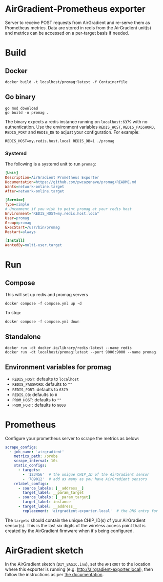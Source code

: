 # AirGradient-Prometheus exporter

Server to receive POST requests from AirGradient and re-serve them as Prometheus metrics. Data are stored in redis from the AirGradient unit(s) and metrics can be accessed on a per-target basis if needed.

# Build

## Docker
```
docker build -t localhost/promag:latest -f Containerfile
```

## Go binary
```
go mod download
go build -o promag .
```

The binary expects a redis instance running on `localhost:6379` with no authentication. Use the environment variables `REDIS_HOST`, `REDIS_PASSWORD`, `REDIS_PORT` and `REDIS_DB` to adjust your configuration. For example:

```
REDIS_HOST=my.redis.host.local REDIS_DB=1 ./promag
```

### Systemd
The following is a systemd unit to run `promag`:

```ini
[Unit]
Description=AirGradient Prometheus Exporter
Documentation=https://github.com/pwcazenave/promag/README.md
Wants=network-online.target
After=network-online.target

[Service]
Type=simple
# Uncomment if you wish to point promag at your redis host
Environment="REDIS_HOST=my.redis.host.loca"
User=promag
Group=promag
ExecStart=/usr/bin/promag
Restart=always

[Install]
WantedBy=multi-user.target
```

# Run
## Compose
This will set up redis and promag servers

```
docker compose -f compose.yml up -d
```

To stop:

```
docker compose -f compose.yml down
```

## Standalone

```
docker run -dt docker.io/library/redis:latest --name redis
docker run -dt localhost/promag:latest --port 9000:9000 --name promag
```

## Environment variables for promag
- `REDIS_HOST`: defaults to `localhost`
- `REDIS_PASSWORD`: defaults to `""`
- `REDIS_PORT`: defaults to `6379`
- `REDIS_DB`: defaults to `0`
- `PROM_HOST`: defaults to `""`
- `PROM_PORT`: defaults to `9000`

# Prometheus
Configure your prometheus server to scrape the metrics as below:

```yaml
scrape_configs:
  - job_name: 'airgradient'
    metrics_path: /probe
    scrape_interval: 10s
    static_configs:
      - targets:
        - '123456'  # the unique CHIP_ID of the AirGradient sensor
        - '789012'  # add as many as you have AirGradient sensors
    relabel_configs:
      - source_labels: [__address__]
        target_label: __param_target
      - source_labels: [__param_target]
        target_label: instance
      - target_label: __address__
        replacement: 'airgradient-exporter.local'  # the DNS entry for the airgradient exporter
```

The `targets` should contain the unique CHIP_ID(s) of your AirGradient sensor(s). This is the last six digits of the wireless access point that is created by the AirGradient firmware when it's being configured.

# AirGradient sketch
In the AirGradient sketch (`DIY_BASIC.ino`), set the `APIROOT` to the location where this exporter is running (e.g. http://airgradient-exporter.local), then follow the instructions as per [the documentation](https://www.airgradient.com/open-airgradient/instructions/diy-v4/#software).
